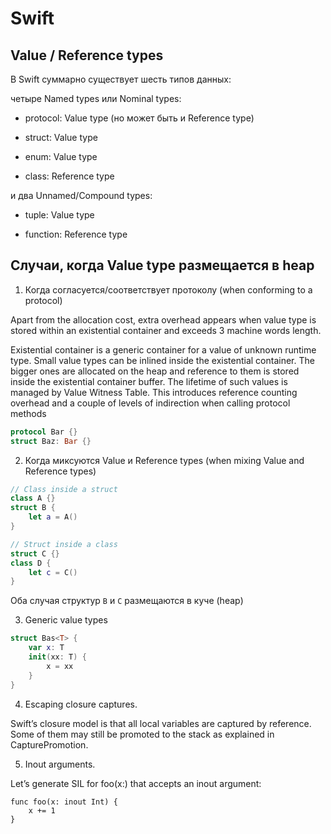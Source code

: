 # Swift

## Value / Reference types

В Swift суммарно существует шесть типов данных:

четыре Named types или Nominal types:

- protocol: Value type (но может быть и Reference type)

- struct: Value type

- enum: Value type

- class: Reference type

и два Unnamed/Compound types:

- tuple: Value type

- function: Reference type

## Случаи, когда Value type размещается в heap

1. Когда согласуется/соответствует протоколу (when conforming to a protocol)

Apart from the allocation cost, extra overhead appears when value type is stored within an existential container and exceeds 3 machine words length.

Existential container is a generic container for a value of unknown runtime type. Small value types can be inlined inside the existential container. The bigger ones are allocated on the heap and reference to them is stored inside the existential container buffer. The lifetime of such values is managed by Value Witness Table. This introduces reference counting overhead and a couple of levels of indirection when calling protocol methods

```swift
protocol Bar {}
struct Baz: Bar {}
```

2. Когда миксуются Value и Reference types (when mixing Value and Reference types)

```swift
// Class inside a struct
class A {}
struct B {
	let a = A()
}

// Struct inside a class
struct C {}
class D {
	let c = C()
}
```

Оба случая структур `B` и `C` размещаются в куче (heap)

3. Generic value types

```swift
struct Bas<T> {
	var x: T
	init(xx: T) {
		x = xx
	}
}
```

4. Escaping closure captures.

Swift’s closure model is that all local variables are captured by reference. Some of them may still be promoted to the stack as explained in CapturePromotion.

5. Inout arguments.

Let’s generate SIL for foo(x:) that accepts an inout argument:

```
func foo(x: inout Int) {
    x += 1
}
```